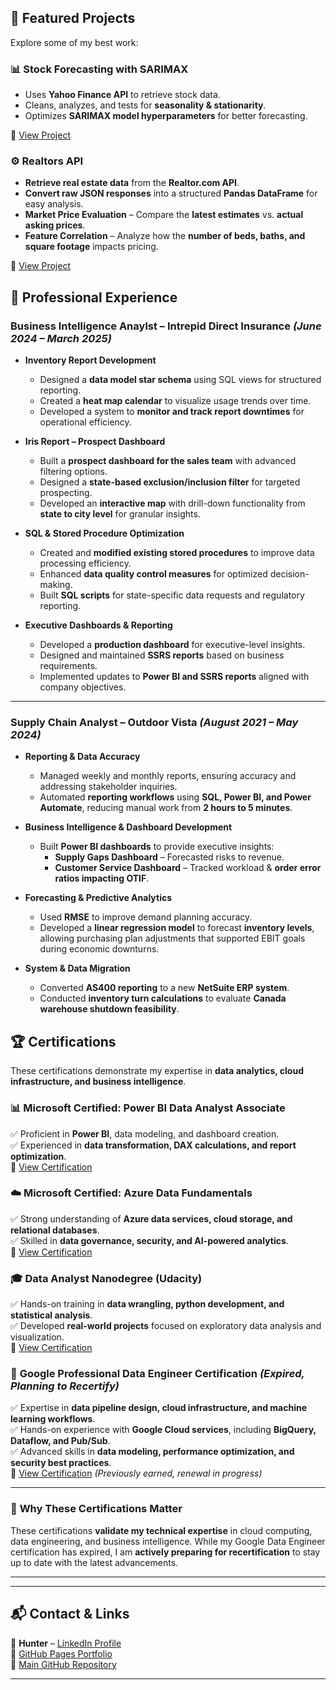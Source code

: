 

## **🌟 Featured Projects**
Explore some of my best work:

### **📊 Stock Forecasting with SARIMAX**
- Uses **Yahoo Finance API** to retrieve stock data.
- Cleans, analyzes, and tests for **seasonality & stationarity**.
- Optimizes **SARIMAX model hyperparameters** for better forecasting.
  
🔗 [View Project](https://github.com/Hbravence/AMZN_Forecasting/blob/main/AMZN_Forecasting.ipynb)

### **⚙️ Realtors API**  
- **Retrieve real estate data** from the **Realtor.com API**.  
- **Convert raw JSON responses** into a structured **Pandas DataFrame** for easy analysis.    
- **Market Price Evaluation** – Compare the **latest estimates** vs. **actual asking prices**.  
- **Feature Correlation** – Analyze how the **number of beds, baths, and square footage** impacts pricing.  
 
🔗 [View Project](https://github.com/Hbravence/Realtors_api_anaylsis/blob/main/Realtor_Data_Scrape.ipynb)


## 💼 Professional Experience  

### **Business Intelligence Anaylst – Intrepid Direct Insurance** _(June 2024 – March 2025)_  
- **Inventory Report Development**  
  - Designed a **data model star schema** using SQL views for structured reporting.  
  - Created a **heat map calendar** to visualize usage trends over time.  
  - Developed a system to **monitor and track report downtimes** for operational efficiency.  

- **Iris Report – Prospect Dashboard**  
  - Built a **prospect dashboard for the sales team** with advanced filtering options.  
  - Designed a **state-based exclusion/inclusion filter** for targeted prospecting.  
  - Developed an **interactive map** with drill-down functionality from **state to city level** for granular insights.  

- **SQL & Stored Procedure Optimization**  
  - Created and **modified existing stored procedures** to improve data processing efficiency.  
  - Enhanced **data quality control measures** for optimized decision-making.  
  - Built **SQL scripts** for state-specific data requests and regulatory reporting.  

- **Executive Dashboards & Reporting**  
  - Developed a **production dashboard** for executive-level insights.  
  - Designed and maintained **SSRS reports** based on business requirements.  
  - Implemented updates to **Power BI and SSRS reports** aligned with company objectives.  

---


### **Supply Chain Analyst – Outdoor Vista** _(August 2021 – May 2024)_  
- **Reporting & Data Accuracy**  
  - Managed weekly and monthly reports, ensuring accuracy and addressing stakeholder inquiries.  
  - Automated **reporting workflows** using **SQL, Power BI, and Power Automate**, reducing manual work from **2 hours to 5 minutes**.  

- **Business Intelligence & Dashboard Development**  
  - Built **Power BI dashboards** to provide executive insights:  
    - **Supply Gaps Dashboard** – Forecasted risks to revenue.  
    - **Customer Service Dashboard** – Tracked workload & **order error ratios impacting OTIF**.  

- **Forecasting & Predictive Analytics**  
  - Used **RMSE** to improve demand planning accuracy.  
  - Developed a **linear regression model** to forecast **inventory levels**, allowing purchasing plan adjustments that supported EBIT goals during economic downturns.  

- **System & Data Migration**  
  - Converted **AS400 reporting** to a new **NetSuite ERP system**.  
  - Conducted **inventory turn calculations** to evaluate **Canada warehouse shutdown feasibility**.  

## 🏆 Certifications  

These certifications demonstrate my expertise in **data analytics, cloud infrastructure, and business intelligence**.

### 📊 **Microsoft Certified: Power BI Data Analyst Associate**  
✅ Proficient in **Power BI**, data modeling, and dashboard creation.  
✅ Experienced in **data transformation, DAX calculations, and report optimization**.  
🔗 [View Certification](https://learn.microsoft.com/api/credentials/share/en-us/Hunter-4438/119EEC522867D2F6?sharingId=814368B9FE402D82)  

### ☁️ **Microsoft Certified: Azure Data Fundamentals**  
✅ Strong understanding of **Azure data services, cloud storage, and relational databases**.  
✅ Skilled in **data governance, security, and AI-powered analytics**.  
🔗 [View Certification](https://learn.microsoft.com/api/credentials/share/en-us/Hunter-4438/10D8D2BE128E740?sharingId=814368B9FE402D82)  

### 🎓 **Data Analyst Nanodegree (Udacity)**  
✅ Hands-on training in **data wrangling, python development, and statistical analysis**.  
✅ Developed **real-world projects** focused on exploratory data analysis and visualization.  
🔗 [View Certification](https://www.udacity.com/certificate/e/ad57b69a-87f9-11ea-946c-0b56a632aecd)  

### 🔧 **Google Professional Data Engineer Certification** _(Expired, Planning to Recertify)_  
✅ Expertise in **data pipeline design, cloud infrastructure, and machine learning workflows**.  
✅ Hands-on experience with **Google Cloud services**, including **BigQuery, Dataflow, and Pub/Sub**.  
✅ Advanced skills in **data modeling, performance optimization, and security best practices**.  
🔗 [View Certification](https://www.credly.com/badges/6b3153dd-eea2-4aa5-a91f-69177d41f508) _(Previously earned, renewal in progress)_  

---

### 🔗 **Why These Certifications Matter**  
These certifications **validate my technical expertise** in cloud computing, data engineering, and business intelligence. While my Google Data Engineer certification has expired, I am **actively preparing for recertification** to stay up to date with the latest advancements.  

---



---


## **📬 Contact & Links**
📧 **Hunter** – [LinkedIn Profile](https://linkedin.com/in/your-profile)  
🔗 [GitHub Pages Portfolio](https://your-github-pages-link)  
🔗 [Main GitHub Repository](https://github.com/your-username)  

---




